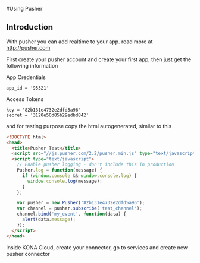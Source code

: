 
#Using Pusher

## Introduction

With pusher you can add realtime to your app.
read more at http://pusher.com

First create your pusher account and create your first app, then just get the following information

App Credentials
```
app_id = '95321'
```

Access Tokens
```
key = '82b131e4732e2dfd5a96'
secret = '3120e50d85b29edbd842'
```

and for testing purpose copy the html autogenerated, similar to this
```html
<!DOCTYPE html>
<head>
  <title>Pusher Test</title>
  <script src="//js.pusher.com/2.2/pusher.min.js" type="text/javascript"></script>
  <script type="text/javascript">
    // Enable pusher logging - don't include this in production
    Pusher.log = function(message) {
      if (window.console && window.console.log) {
        window.console.log(message);
      }
    };

    var pusher = new Pusher('82b131e4732e2dfd5a96');
    var channel = pusher.subscribe('test_channel');
    channel.bind('my_event', function(data) {
      alert(data.message);
    });
  </script>
</head>
```

Inside KONA Cloud, create your connector, go to services and create new pusher connector



